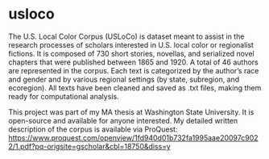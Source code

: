 # usloco
The U.S. Local Color Corpus (USLoCo) is dataset meant to assist in the research processes of scholars interested in U.S. local color or regionalist fictions. It is composed of 730 short stories, novellas, and serialized novel chapters that were published between 1865 and 1920. A total of 46 authors are represented in the corpus. Each text is categorized by the author’s race and gender and by various regional settings (by state, subregion, and ecoregion). All texts have been cleaned and saved as .txt files, making them ready for computational analysis.

This project was part of my MA thesis at Washington State University. It is open-source and available for anyone interested. My detailed written description of the corpus is available via ProQuest: https://www.proquest.com/openview/1fd940d01b732fa1995aae20097c9022/1.pdf?pq-origsite=gscholar&cbl=18750&diss=y
